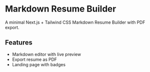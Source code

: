# Markdown Resume Builder
A minimal Next.js + Tailwind CSS Markdown Resume Builder with PDF export.

## Features
- Markdown editor with live preview
- Export resume as PDF
- Landing page with badges
